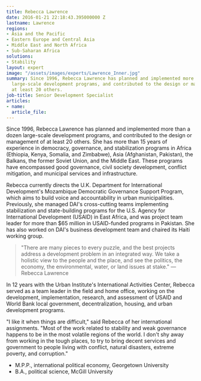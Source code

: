 ```yaml
---
title: Rebecca Lawrence
date: 2016-01-21 22:18:43.395000000 Z
lastname: Lawrence
regions:
- Asia and the Pacific
- Eastern Europe and Central Asia
- Middle East and North Africa
- Sub-Saharan Africa
solutions:
- Stability
layout: expert
image: "/assets/images/experts/Lawrence_Inner.jpg"
summary: Since 1996, Rebecca Lawrence has planned and implemented more than a dozen
  large-scale development programs, and contributed to the design or management of
  at least 20 others.
job-title: Senior Development Specialist
articles:
- name: 
  article_file: 
---
```


Since 1996, Rebecca Lawrence has planned and implemented more than a dozen large-scale development programs, and contributed to the design or management of at least 20 others. She has more than 15 years of experience in democracy, governance, and stabilization programs in Africa (Ethiopia, Kenya, Somalia, and Zimbabwe), Asia (Afghanistan, Pakistan), the Balkans, the former Soviet Union, and the Middle East. These programs have encompassed good governance, civil society development, conflict mitigation, and municipal services and infrastructure.

Rebecca currently directs the U.K. Department for International Development's Mozambique Democratic Governance Support Program, which aims to build voice and accountability in urban municipalities. Previously, she managed DAI's cross-cutting teams implementing stabilization and state-building programs for the U.S. Agency for International Development (USAID) in East Africa, and was project team leader for more than $65 million in USAID-funded programs in Pakistan. She has also worked on DAI's business development team and chaired its Haiti working group.

> "There are many pieces to every puzzle, and the best projects address a development problem in an integrated way. We take a holistic view to the people and the place, and see the politics, the economy, the environmental, water, or land issues at stake." — Rebecca Lawrence

In 12 years with the Urban Institute's International Activities Center, Rebecca served as a team leader in the field and home office, working on the development, implementation, research, and assessment of USAID and World Bank local government, decentralization, housing, and urban development programs.

"I like it when things are difficult," said Rebecca of her international assignments. "Most of the work related to stability and weak governance happens to be in the most volatile regions of the world. I don't shy away from working in the tough places, to try to bring decent services and government to people living with conflict, natural disasters, extreme poverty, and corruption."

* M.P.P., international political economy, Georgetown University
* B.A., political science, McGill University
